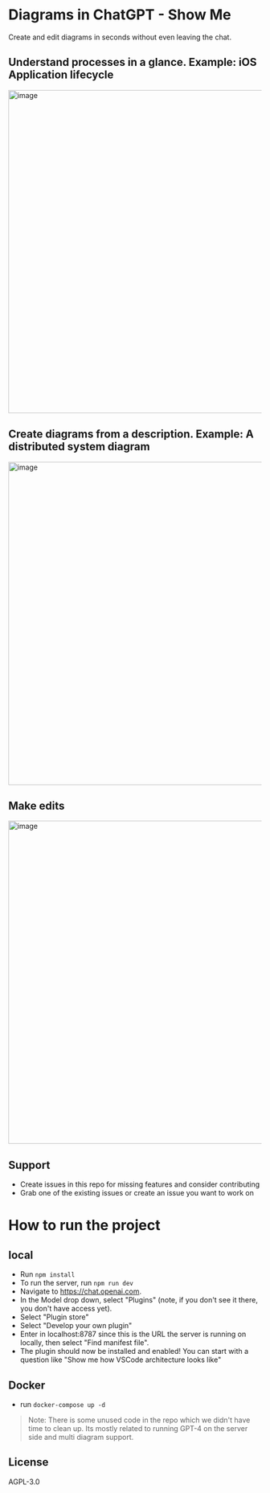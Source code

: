 # Diagrams in ChatGPT - Show Me
Create and edit diagrams in seconds without even leaving the chat.

## Understand processes in a glance. Example: iOS Application lifecycle
<img width="643" alt="image" src="https://user-images.githubusercontent.com/12608159/235550530-e5021790-76a9-4e9a-b352-60c723cdb32b.png">

## Create diagrams from a description. Example: A distributed system diagram
<img width="643" alt="image" src="https://user-images.githubusercontent.com/12608159/235550652-53e0784d-ea61-461e-a8b4-2ff060948220.png">

## Make edits
<img width="643" alt="image" src="https://user-images.githubusercontent.com/12608159/235551055-6cba6236-8bce-4c0e-bf74-ea58f7a11019.png">

## Support
- Create issues in this repo for missing features and consider contributing
- Grab one of the existing issues or create an issue you want to work on

# How to run the project
## local
- Run `npm install`
- To run the server, run `npm run dev`
- Navigate to https://chat.openai.com.
- In the Model drop down, select "Plugins" (note, if you don't see it there, you don't have access yet).
- Select "Plugin store"
- Select "Develop your own plugin"
- Enter in localhost:8787 since this is the URL the server is running on locally, then select "Find manifest file".
- The plugin should now be installed and enabled! You can start with a question like "Show me how VSCode architecture looks like"
## Docker
- run `docker-compose up -d`

> Note: There is some unused code in the repo which we didn't have time to clean up. Its mostly related to running GPT-4 on the server side and multi diagram support.

## License
AGPL-3.0
